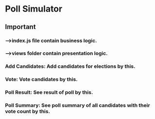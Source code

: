 # Poll Simulator

## Important
### -->index.js file contain business logic.
### -->views folder contain presentation logic.

### Add Candidates: Add candidates for elections by this.
### Vote: Vote candidates by this.
### Poll Result: See result of poll by this.
### Poll Summary: See poll summary of all candidates with their vote count by this. 


